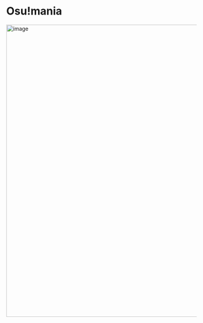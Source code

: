 # Osu!mania #
<img width="773" alt="image" src="https://github.com/user-attachments/assets/c9a1fa59-3673-4087-a8f5-9668c1bc06d4" />

